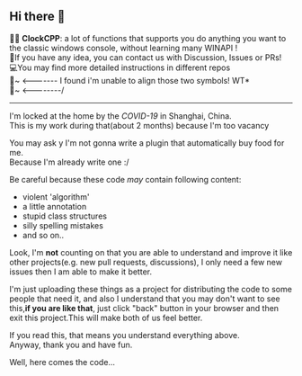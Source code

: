 ## Hi there 👋

<!--

**Here are some ideas to get you started:**

🙋‍♀️ A short introduction - what is your organization all about?
🌈 Contribution guidelines - how can the community get involved?
👩‍💻 Useful resources - where can the community find your docs? Is there anything else the community should know?
🍿 Fun facts - what does your team eat for breakfast?
🧙 Remember, you can do mighty things with the power of [Markdown](https://docs.github.com/github/writing-on-github/getting-started-with-writing-and-formatting-on-github/basic-writing-and-formatting-syntax)
-->

🙋‍♀️ __ClockCPP__: a lot of functions that supports you do anything you want to the classic windows console, without learning many WINAPI !  
🌈If you have any idea, you can contact us with Discussion, Issues or PRs!  
💻You may find more detailed instructions in different repos  
🍿~   <-------  I found i'm unable to align those two symbols! WT*  
🧙~  <--------/  
  
  
  
  
  
  
  
  
  
  
  
  
  
  
  
  
  
  
  
  
  
  
  
  
  
  
  
  
  
  
  
  
  
  
  
  
  
  
  
  
  
  
  
  
  
  
  
  
  
  
  
  
  
  
  
  
  
  
  
  
  
  
  
  
  
  
  
  
  
  
  
  
  
  
  
  
  
  
  
  
  
___
I'm locked at the home by the *COVID-19* in Shanghai, China.  
This is my work during that(about 2 months) because I'm too vacancy  
  
You may ask y I'm not gonna write a plugin that automatically buy food for me.  
Because I'm already write one :/  
  
Be careful because these code *may* contain following content:  
- violent 'algorithm'
- a little annotation
- stupid class structures
- silly spelling mistakes
- and so on..
  
Look, I'm __not__ counting on that you are able to understand and improve it like other projects(e.g. new pull requests, discussions), I only need a few new issues then I am able to make it better.  
  
I'm just uploading these things as a project for distributing the code to some people that need it, and also I understand that you may don't want to see this,__if you are like that__, just click "back" button in your browser and then exit this project.This will make both of us feel better.  
  
If you read this, that means you understand everything above.  
Anyway, thank you and have fun.  
  
Well, here comes the code...   
   

